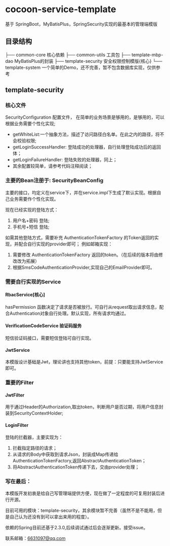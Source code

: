 # cocoon-service-template

基于 SpringBoot，MyBatisPlus，SpringSecurity实现的最基本的管理端模版


## 目录结构

├── common-core 核心依赖
├── common-utils 工具包
├── template-mbp-dao MyBatisPlus的封装
├── template-security 安全权限控制模版{核心}
└── template-system 一个简单的Demo，还不完善，暂不包含数据库实现，仅供参考

## template-security

### 核心文件

SecurityConfiguration 配置文件， 在简单的业务场景是够用的，是够用的，可以根据业务需要个性化实现;

* getWhiteList:一个抽象方法，描述了访问路径白名单。在此之内的路径，将不会校验权限;
* getLoginSuccessHandler: 登陆成功的处理器，自行处理登陆成功后的返回体；
* getLoginFailureHandler: 登陆失败的处理器，同上；
* 其余配置较简单，请参考代码注释阅读；

### 主要的Bean注册于: SecurityBeanConfig

主要的接口，均定义在service下，并在service.impl下生成了默认实现。根据自己业务需要作个性化实现。

现在已经实现的登陆方式：

1. 用户名+密码 登陆;
2. 手机号+短信 登陆;

如需其他登陆方式，需要补充 AuthenticationTokenFactory 的Token返回的实现，并配合自行实现的provider即可；
例如邮箱实现：

1. 需要修改 AuthenticationTokenFactory 返回的token。（在后续的版本将由修改改为拓展）
2. 根据SmsCodeAuthenticationProvider,实现自己的EmailProvider即可。

### 需要自行实现的Service

#### RbacService[核心]

hasPermission 函数决定了请求是否被放行。可自行从request取出请求信息，配合Authentication对象自行处理。默认实现，所有请求均通过。

#### VerificationCodeService 验证码服务

短信验证码接口，需要短信登陆可自行实现。

#### JwtService

本模版设计基础是Jwt，理论讲也支持其他token，前提：只要能支持JwtService即可。

### 重要的Filter

#### JwtFilter

用于通过Header的Authorization,取出token，判断用户是否过期，将用户信息封装到SecurityContextHolder;

#### LoginFilter

登陆的拦截器，主要实现为：

1. 拦截指定路径的请求；
2. 从请求的Body中获取到请求Json，封装成Map传递给AuthenticationTokenFactory,返回AbstractAuthenticationToken；
3. 将AbstractAuthenticationToken传递下去，交由provider处理；





### 写在最后：

本模版开发初衷是给自己写管理端提供方便，现在做了一定程度的可复用封装后进行开源。

目前可用的模块：template-security，其余模块暂不完善（虽然不是不能用，但是自己认为还没有到可以拿出来用的程度）。

依赖的Spring目前还基于2.3.0,后续调试通过后会逐渐更新。接受issue。



联系邮箱：6631097@qq.com


